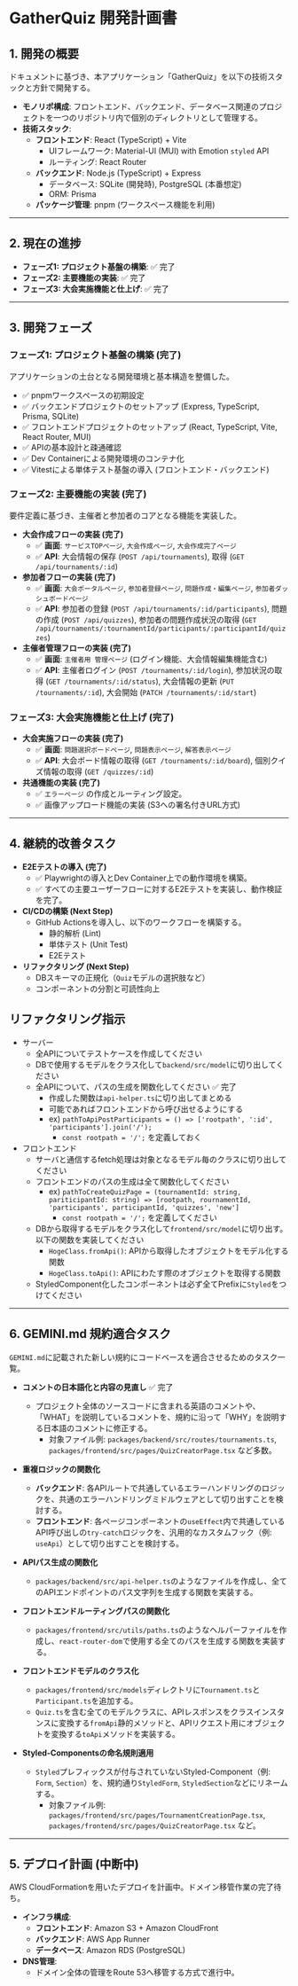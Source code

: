 # GatherQuiz 開発計画書

## 1. 開発の概要

ドキュメントに基づき、本アプリケーション「GatherQuiz」を以下の技術スタックと方針で開発する。

- **モノリポ構成**: フロントエンド、バックエンド、データベース関連のプロジェクトを一つのリポジトリ内で個別のディレクトリとして管理する。
- **技術スタック**:
    - **フロントエンド**: React (TypeScript) + Vite
        - UIフレームワーク: Material-UI (MUI) with Emotion `styled` API
        - ルーティング: React Router
    - **バックエンド**: Node.js (TypeScript) + Express
        - データベース: SQLite (開発時), PostgreSQL (本番想定)
        - ORM: Prisma
    - **パッケージ管理**: pnpm (ワークスペース機能を利用)

---

## 2. 現在の進捗

- **フェーズ1: プロジェクト基盤の構築**: ✅ 完了
- **フェーズ2: 主要機能の実装**: ✅ 完了
- **フェーズ3: 大会実施機能と仕上げ**: ✅ 完了

---

## 3. 開発フェーズ

### フェーズ1: プロジェクト基盤の構築 (完了)

アプリケーションの土台となる開発環境と基本構造を整備した。

- ✅ pnpmワークスペースの初期設定
- ✅ バックエンドプロジェクトのセットアップ (Express, TypeScript, Prisma, SQLite)
- ✅ フロントエンドプロジェクトのセットアップ (React, TypeScript, Vite, React Router, MUI)
- ✅ APIの基本設計と疎通確認
- ✅ Dev Containerによる開発環境のコンテナ化
- ✅ Vitestによる単体テスト基盤の導入 (フロントエンド・バックエンド)

### フェーズ2: 主要機能の実装 (完了)

要件定義に基づき、主催者と参加者のコアとなる機能を実装した。

- **大会作成フローの実装 (完了)**
    - ✅ **画面**: `サービスTOPページ`, `大会作成ページ`, `大会作成完了ページ`
    - ✅ **API**: 大会情報の保存 (`POST /api/tournaments`), 取得 (`GET /api/tournaments/:id`)
- **参加者フローの実装 (完了)**
    - ✅ **画面**: `大会ポータルページ`, `参加者登録ページ`, `問題作成・編集ページ`, `参加者ダッシュボードページ`
    - ✅ **API**: 参加者の登録 (`POST /api/tournaments/:id/participants`), 問題の作成 (`POST /api/quizzes`), 参加者の問題作成状況の取得 (`GET /api/tournaments/:tournamentId/participants/:participantId/quizzes`)
- **主催者管理フローの実装 (完了)**
    - ✅ **画面**: `主催者用 管理ページ` (ログイン機能、大会情報編集機能含む)
    - ✅ **API**: 主催者ログイン (`POST /tournaments/:id/login`), 参加状況の取得 (`GET /tournaments/:id/status`), 大会情報の更新 (`PUT /tournaments/:id`), 大会開始 (`PATCH /tournaments/:id/start`)

### フェーズ3: 大会実施機能と仕上げ (完了)

- **大会実施フローの実装 (完了)**
    - ✅ **画面**: `問題選択ボードページ`, `問題表示ページ`, `解答表示ページ`
    - ✅ **API**: 大会ボード情報の取得 (`GET /tournaments/:id/board`), 個別クイズ情報の取得 (`GET /quizzes/:id`)
- **共通機能の実装 (完了)**
    - ✅ `エラーページ` の作成とルーティング設定。
    - ✅ 画像アップロード機能の実装 (S3への署名付きURL方式)

---

## 4. 継続的改善タスク

- **E2Eテストの導入 (完了)**
    - ✅ Playwrightの導入とDev Container上での動作環境を構築。
    - ✅ すべての主要ユーザーフローに対するE2Eテストを実装し、動作検証を完了。
- **CI/CDの構築 (Next Step)**
    - GitHub Actionsを導入し、以下のワークフローを構築する。
        - 静的解析 (Lint)
        - 単体テスト (Unit Test)
        - E2Eテスト
- **リファクタリング (Next Step)**
    - DBスキーマの正規化（`Quiz`モデルの選択肢など）
    - コンポーネントの分割と可読性向上

## リファクタリング指示

- サーバー
  - 全APIについてテストケースを作成してください
  - DBで使用するモデルをクラス化して`backend/src/model`に切り出してください
  - 全APIについて、パスの生成を関数化してください ✅ 完了
    - 作成した関数は`api-helper.ts`に切り出してまとめる
    - 可能であればフロントエンドから呼び出せるようにする
    - ex) `pathToApiPostParticipants = () => ['rootpath', ':id', 'participants'].join('/');`
      - `const rootpath = '/';` を定義しておく
- フロントエンド
  - サーバと通信するfetch処理は対象となるモデル毎のクラスに切り出してください
  - フロントエンドのパスの生成は全て関数化してください
    - ex) `pathToCreateQuizPage = (tournamentId: string, pariticipantId: string) => [rootpath, rournamentId, 'participants', participantId, 'quizzes', 'new']`
      - `const rootpath = '/';` を定義してください
  - DBから取得するモデルをクラス化して`frontend/src/model`に切り出す。以下の関数を実装してください
    - `HogeClass.fromApi()`: APIから取得したオブジェクトをモデル化する関数
    - `HogeClass.toApi()`: APIにわたす際のオブジェクトを取得する関数
  - StyledComponent化したコンポーネントは必ず全てPrefixに`Styled`をつけてください

---

## 6. GEMINI.md 規約適合タスク

`GEMINI.md`に記載された新しい規約にコードベースを適合させるためのタスク一覧。

- **コメントの日本語化と内容の見直し** ✅ 完了
  - プロジェクト全体のソースコードに含まれる英語のコメントや、「WHAT」を説明しているコメントを、規約に沿って「WHY」を説明する日本語のコメントに修正する。
    - 対象ファイル例: `packages/backend/src/routes/tournaments.ts`, `packages/frontend/src/pages/QuizCreatorPage.tsx` など多数。

- **重複ロジックの関数化**
  - **バックエンド**: 各APIルートで共通しているエラーハンドリングのロジックを、共通のエラーハンドリングミドルウェアとして切り出すことを検討する。
  - **フロントエンド**: 各ページコンポーネントの`useEffect`内で共通しているAPI呼び出しの`try-catch`ロジックを、汎用的なカスタムフック（例: `useApi`）として切り出すことを検討する。

- **APIパス生成の関数化**
  - `packages/backend/src/api-helper.ts`のようなファイルを作成し、全てのAPIエンドポイントのパス文字列を生成する関数を実装する。

- **フロントエンドルーティングパスの関数化**
  - `packages/frontend/src/utils/paths.ts`のようなヘルパーファイルを作成し、`react-router-dom`で使用する全てのパスを生成する関数を実装する。

- **フロントエンドモデルのクラス化**
  - `packages/frontend/src/models`ディレクトリに`Tournament.ts`と`Participant.ts`を追加する。
  - `Quiz.ts`を含む全てのモデルクラスに、APIレスポンスをクラスインスタンスに変換する`fromApi`静的メソッドと、APIリクエスト用にオブジェクトを変換する`toApi`メソッドを実装する。

- **Styled-Componentsの命名規則適用**
  - `Styled`プレフィックスが付与されていないStyled-Component（例: `Form`, `Section`）を、規約通り`StyledForm`, `StyledSection`などにリネームする。
    - 対象ファイル例: `packages/frontend/src/pages/TournamentCreationPage.tsx`, `packages/frontend/src/pages/QuizCreatorPage.tsx` など。

---

## 5. デプロイ計画 (中断中)

AWS CloudFormationを用いたデプロイを計画中。ドメイン移管作業の完了待ち。

- **インフラ構成**:
    - **フロントエンド**: Amazon S3 + Amazon CloudFront
    - **バックエンド**: AWS App Runner
    - **データベース**: Amazon RDS (PostgreSQL)
- **DNS管理**:
    - ドメイン全体の管理をRoute 53へ移管する方式で進行中。